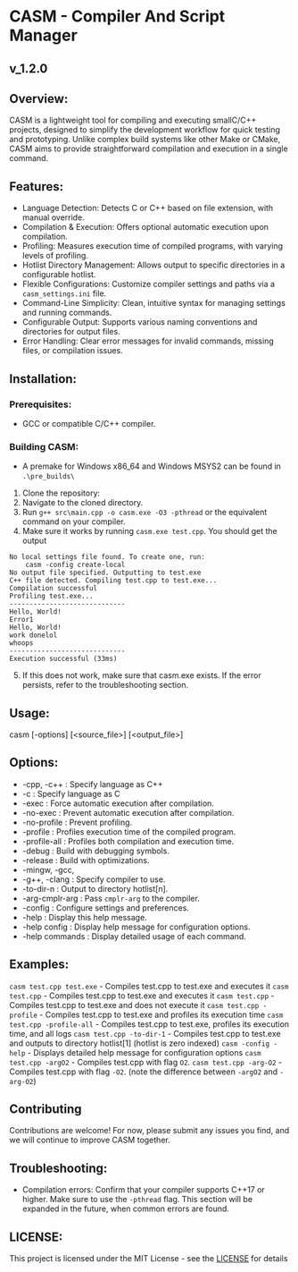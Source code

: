 # CASM - Compiler And Script Manager
## v_1.2.0

## Overview:
CASM is a lightweight tool for compiling and executing smallC/C++ projects,
designed to simplify the development workflow for quick testing and prototyping.
Unlike complex build systems like other Make or CMake, CASM aims to provide
straightforward compilation and execution in a single command.

## Features:
- Language Detection: Detects C or C++ based on file extension, with manual override.
- Compilation & Execution: Offers optional automatic execution upon compilation.
- Profiling: Measures execution time of compiled programs, with varying levels of profiling.
- Hotlist Directory Management: Allows output to specific directories in a configurable hotlist.
- Flexible Configurations: Customize compiler settings and paths via a `casm_settings.ini` file.
- Command-Line Simplicity: Clean, intuitive syntax for managing settings and running commands.
- Configurable Output: Supports various naming conventions and directories for output files.
- Error Handling: Clear error messages for invalid commands, missing files, or compilation issues.

## Installation:

### Prerequisites:
- GCC or compatible C/C++ compiler.

### Building CASM:
- A premake for Windows x86_64 and Windows MSYS2 can be found in `.\pre_builds\`
1. Clone the repository:
2. Navigate to the cloned directory.
3. Run `g++ src\main.cpp -o casm.exe -O3 -pthread` or the equivalent command
    on your compiler.
4. Make sure it works by running `casm.exe test.cpp`. You should get the output
```
No local settings file found. To create one, run:
    casm -config create-local
No output file specified. Outputting to test.exe
C++ file detected. Compiling test.cpp to test.exe...
Compilation successful
Profiling test.exe...
-----------------------------
Hello, World!
Error1
Hello, World!
work donelol
whoops
-----------------------------
Execution successful (33ms)
```
5. If this does not work, make sure that casm.exe exists. If the error persists,
    refer to the troubleshooting section.

## Usage:
casm [-options] [\<source_file>] [\<output_file>]

## Options:
- -cpp, -c++     : Specify language as C++
- -c             : Specify language as C
- -exec          : Force automatic execution after compilation.
- -no-exec       : Prevent automatic execution after compilation.
- -no-profile    : Prevent profiling.
- -profile       : Profiles execution time of the compiled program.
- -profile-all   : Profiles both compilation and execution time.
- -debug         : Build with debugging symbols.
- -release       : Build with optimizations.
- -mingw, -gcc, 
- -g++, -clang   : Specify compiler to use.
- -to-dir-n      : Output to directory hotlist[n].
- -arg-cmplr-arg : Pass `cmplr-arg` to the compiler.
- -config        : Configure settings and preferences.
- -help          : Display this help message.
- -help config   : Display help message for configuration options.
- -help commands : Display detailed usage of each command.


## Examples:
`casm test.cpp test.exe` - Compiles test.cpp to test.exe and executes it
`casm test.cpp` - Compiles test.cpp to test.exe and executes it
`casm test.cpp` - Compiles test.cpp to test.exe and does not execute it
`casm test.cpp -profile` - Compiles test.cpp to test.exe and profiles its execution
    time
`casm test.cpp -profile-all` - Compiles test.cpp to test.exe, profiles its execution
    time, and all logs
`casm test.cpp -to-dir-1` - Compiles test.cpp to test.exe and outputs to directory
    hotlist[1] (hotlist is zero indexed)
`casm -config -help` - Displays detailed help message for configuration options
`casm test.cpp -argO2` - Compiles test.cpp with flag `O2`.
`casm test.cpp -arg-O2` - Compiles test.cpp with flag `-O2`. (note the difference
    between `-argO2` and `-arg-O2`)

## Contributing
Contributions are welcome! For now, please submit any issues you find, and we will
continue to improve CASM together.

## Troubleshooting:
- Compilation errors: Confirm that your compiler supports C++17 or higher. Make sure
    to use the `-pthread` flag.
This section will be expanded in the future, when common errors are found.

## LICENSE:
This project is licensed under the MIT License - see the [LICENSE](LICENSE) for details